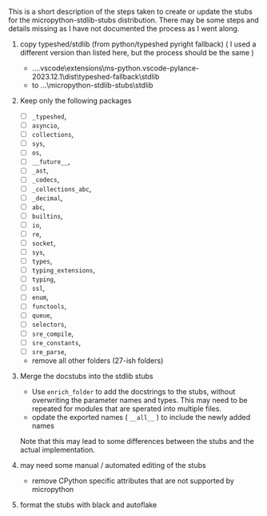 This is a short description of the steps taken to create or update the stubs for the micropython-stdlib-stubs distribution.
There may be some steps and details missing as I have not documented the process as I went along.

1. copy typeshed/stdlib (from python/typeshed pyright fallback)
    ( I used a different version than listed here, but the process should be the same )
    - ...\.vscode\extensions\ms-python.vscode-pylance-2023.12.1\dist\typeshed-fallback\stdlib
    - to ...\micropython-stdlib-stubs\stdlib

2. Keep only the following packages 
    - [ ] `_typeshed`,
    - [ ] `asyncio`,
    - [ ] `collections`,
    - [ ] `sys`,
    - [ ] `os`,
    - [ ] `__future__`,
    - [ ] `_ast`,
    - [ ] `_codecs`,
    - [ ] `_collections_abc`,
    - [ ] `_decimal`,
    - [ ] `abc`,
    - [ ] `builtins`,
    - [ ] `io`,
    - [ ] `re`,
    - [ ] `socket`,
    - [ ] `sys`,
    - [ ] `types`,
    - [ ] `typing_extensions`,
    - [ ] `typing`,
    - [ ] `ssl`,
    - [ ] `enum`,
    - [ ] `functools`,
    - [ ] `queue`,
    - [ ] `selectors`,
    - [ ] `sre_compile`,
    - [ ] `sre_constants`,
    - [ ] `sre_parse`,

    - remove all other folders (27-ish folders)

3. Merge the docstubs into the stdlib stubs 
    
    * Use `enrich_folder` to add the docstrings to the stubs, without overwriting the parameter names and types. This may need to be repeated for modules that are sperated into multiple files.
    * opdate the exported names ( `__all__` ) to include the newly added names


    Note that this may lead to some differences between the stubs and the actual implementation.


4.  may need some manual / automated editing of the stubs
    - remove CPython specific attributes that are not supported by micropython



4.  format the stubs with black and autoflake






